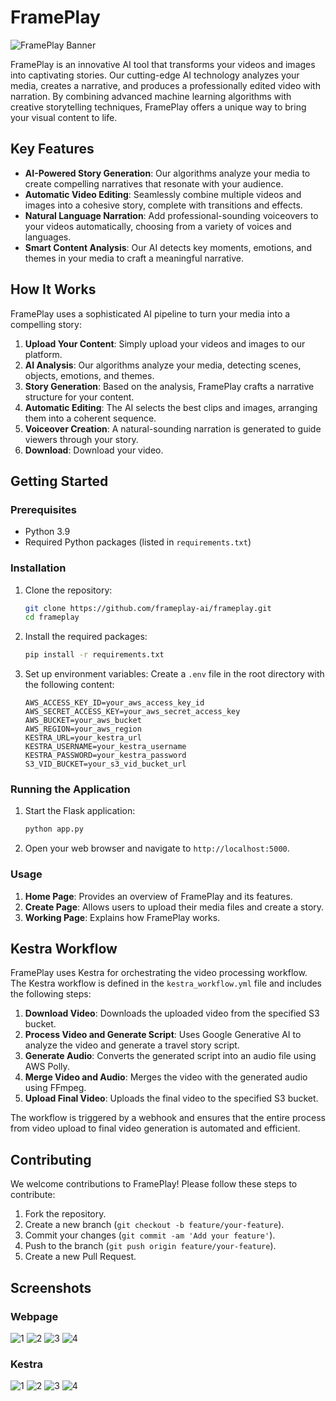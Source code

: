 # FramePlay
![FramePlay Banner](/assets/banner.png)

FramePlay is an innovative AI tool that transforms your videos and images into captivating stories. Our cutting-edge AI technology analyzes your media, creates a narrative, and produces a professionally edited video with narration. By combining advanced machine learning algorithms with creative storytelling techniques, FramePlay offers a unique way to bring your visual content to life.

## Key Features

- **AI-Powered Story Generation**: Our algorithms analyze your media to create compelling narratives that resonate with your audience.
- **Automatic Video Editing**: Seamlessly combine multiple videos and images into a cohesive story, complete with transitions and effects.
- **Natural Language Narration**: Add professional-sounding voiceovers to your videos automatically, choosing from a variety of voices and languages.
- **Smart Content Analysis**: Our AI detects key moments, emotions, and themes in your media to craft a meaningful narrative.

## How It Works

FramePlay uses a sophisticated AI pipeline to turn your media into a compelling story:

1. **Upload Your Content**: Simply upload your videos and images to our platform.
2. **AI Analysis**: Our algorithms analyze your media, detecting scenes, objects, emotions, and themes.
3. **Story Generation**: Based on the analysis, FramePlay crafts a narrative structure for your content.
4. **Automatic Editing**: The AI selects the best clips and images, arranging them into a coherent sequence.
5. **Voiceover Creation**: A natural-sounding narration is generated to guide viewers through your story.
6. **Download**: Download your video.

## Getting Started

### Prerequisites

- Python 3.9
- Required Python packages (listed in `requirements.txt`)

### Installation

1. Clone the repository:
    ```sh
    git clone https://github.com/frameplay-ai/frameplay.git
    cd frameplay
    ```

2. Install the required packages:
    ```sh
    pip install -r requirements.txt
    ```

3. Set up environment variables:
    Create a `.env` file in the root directory with the following content:
    ```properties
    AWS_ACCESS_KEY_ID=your_aws_access_key_id
    AWS_SECRET_ACCESS_KEY=your_aws_secret_access_key
    AWS_BUCKET=your_aws_bucket
    AWS_REGION=your_aws_region
    KESTRA_URL=your_kestra_url
    KESTRA_USERNAME=your_kestra_username
    KESTRA_PASSWORD=your_kestra_password
    S3_VID_BUCKET=your_s3_vid_bucket_url
    ```

### Running the Application

1. Start the Flask application:
    ```sh
    python app.py
    ```

2. Open your web browser and navigate to `http://localhost:5000`.

### Usage

1. **Home Page**: Provides an overview of FramePlay and its features.
2. **Create Page**: Allows users to upload their media files and create a story.
3. **Working Page**: Explains how FramePlay works.

## Kestra Workflow

FramePlay uses Kestra for orchestrating the video processing workflow. The Kestra workflow is defined in the `kestra_workflow.yml` file and includes the following steps:

1. **Download Video**: Downloads the uploaded video from the specified S3 bucket.
2. **Process Video and Generate Script**: Uses Google Generative AI to analyze the video and generate a travel story script.
3. **Generate Audio**: Converts the generated script into an audio file using AWS Polly.
4. **Merge Video and Audio**: Merges the video with the generated audio using FFmpeg.
5. **Upload Final Video**: Uploads the final video to the specified S3 bucket.

The workflow is triggered by a webhook and ensures that the entire process from video upload to final video generation is automated and efficient.

## Contributing

We welcome contributions to FramePlay! Please follow these steps to contribute:

1. Fork the repository.
2. Create a new branch (`git checkout -b feature/your-feature`).
3. Commit your changes (`git commit -am 'Add your feature'`).
4. Push to the branch (`git push origin feature/your-feature`).
5. Create a new Pull Request.

## Screenshots
### Webpage
![1](/assets/screenshots/1.png)
![2](/assets/screenshots/2.png)
![3](/assets/screenshots/3.png)
![4](/assets/screenshots/4.png)

### Kestra
![1](/assets/screenshots/kestra1.png)
![2](/assets/screenshots/kestra2.png)
![3](/assets/screenshots/kestra3.png)
![4](/assets/screenshots/kestra4.png)

